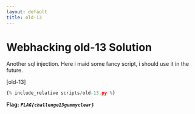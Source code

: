 ```yaml
---
layout: default
title: old-13
---
```


# Webhacking old-13 Solution

Another sql injection.
Here i maid some fancy script, i should use it in the future.

[old-13]
```scripts/old-13.py
{% include_relative scripts/old-13.py %}
```


**Flag:** ***`FLAG{challenge13gummyclear}`*** 
